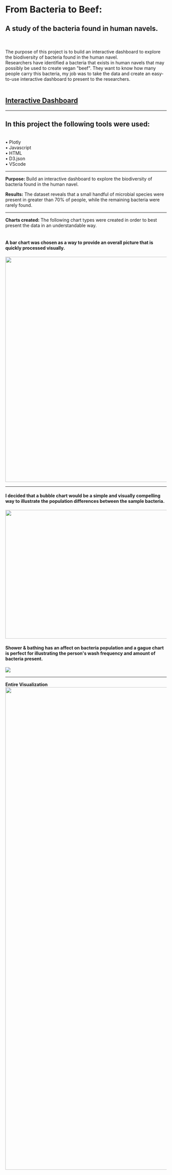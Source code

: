 
# From Bacteria to Beef:
## A study of the bacteria found in human navels.
<BR><BR>
The purpose of this project is to build an interactive dashboard to explore the biodiversity of bacteria found in the human navel.<BR>
Researchers have identified a bacteria that exists in human navels that may possibly be used to create vegan "beef". They want to know how many people carry this bacteria, my job was to take the data and create an easy-to-use interactive dashboard to present to the researchers.
<BR><BR>
 
## <a href="https://meggrooms.github.io/belly_button_biodiversity/" target="_blank"> Interactive Dashboard</a>
 <HR>
<h2>In this project the following tools were used:</h2>
<BR>
• Plotly
 <BR>
• Javascript
<BR>
• HTML
<BR>
• D3.json<BR>
• VScode<HR>
    
<b>Purpose: </b>
 Build an interactive dashboard to explore the biodiversity of bacteria found in the human navel. 

<b>Results:</b>
   The dataset reveals that a small handful of microbial species were present in greater than 70% of people, while the remaining bacteria were rarely found.
<hr>
<b> Charts created:</b>
 The following chart types were created in order to best present the data in an understandable way.<br><br>

#### A bar chart was chosen as a way to provide an overall picture that is quickly processed visually.<BR>
<a href="https://meggrooms.github.io/belly_button_biodiversity/">
<img src="https://github.com/meggrooms/belly_button_biodiversity/blob/main/images/bb_barchart.png" width="700" 
     height="700"></a><HR>
   
#### I decided that a bubble chart would be a simple and visually compelling way to illustrate the population differences between the sample bacteria.<BR>
<a href="https://meggrooms.github.io/belly_button_biodiversity/">
<img src="https://github.com/meggrooms/belly_button_biodiversity/blob/main/images/bb_bubble_chart.png" width="1200" height="400"> </a>

#### Shower & bathing has an affect on bacteria population and a gague chart is perfect for illustrating the person's wash frequency and amount of bacteria present. <BR>
<a href="https://meggrooms.github.io/belly_button_biodiversity/">
<img src="https://github.com/meggrooms/belly_button_biodiversity/blob/main/images/wash_Freq.png"></a>
<HR>
<b> Entire Visualization</b><BR>
<a href="https://meggrooms.github.io/belly_button_biodiversity/">
<img src="https://github.com/meggrooms/belly_button_biodiversity/blob/main/images/wholepage.png" width="1800" height="1500"></a>








